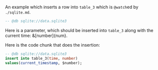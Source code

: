 An example which inserts a row into `table_3` which is `@watch`ed by `./sqlite.md`.

```sql exec
-- @db sqlite://data.sqlite3
```

Here is a parameter, which should be inserted into `table_3` along with the current time: &[number]{num}.

Here is the code chunk that does the insertion:

```sql exec
-- @db sqlite://data.sqlite3
insert into table_3(time, number)
values(current_timestamp, $number);
```
